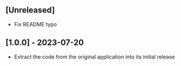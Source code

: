 ## [Unreleased]

- Fix README typo

## [1.0.0] - 2023-07-20

- Extract the code from the original application into its initial release
